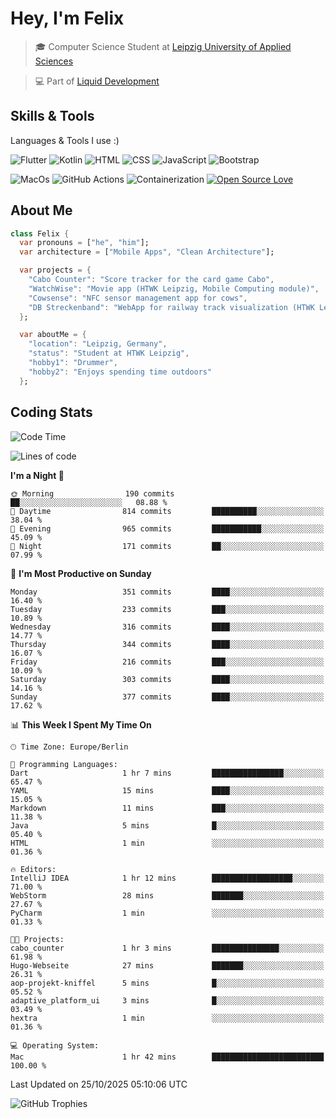 # Hey, I'm Felix 
<!--
[![GitHub followers](https://img.shields.io/github/followers/flixcoo?style=social)](https://github.com/flixcoo)
[![GitHub stars](https://img.shields.io/github/stars/flixcoo?style=social)](https://github.com/flixcoo)
-->

> 🎓 Computer Science Student at [Leipzig University of Applied Sciences](https://htwk-leipzig.de)

>  💻 Part of [Liquid Development](https://github.com/LiquidDevelopmentDE)

<!-- ![Felix's GitHub stats](https://github-readme-stats.vercel.app/api?username=flixcoo&show_icons=true&theme=radical) -->
## Skills & Tools
Languages & Tools I use :)

![Flutter](https://img.shields.io/badge/Multi--Platform-Flutter-informational?style=flat&color=027DFD&logo=flutter&logoColor=027DFD)
![Kotlin](https://img.shields.io/badge/Android-Kotlin-informational?style=flat&color=7F52FF&logo=kotlin&logoColor=7F52FF)
![HTML](https://img.shields.io/badge/Web-HTML5-informational?style=flat&color=E34F26&logo=html5&logoColor=E34F26)
![CSS](https://img.shields.io/badge/Web-CSS3-informational?style=flat&color=F43059&logo=css&logoColor=F43059)
![JavaScript](https://img.shields.io/badge/Web-JavaScript-informational?style=flat&logo=javascript&color=F7DF1E)
![Bootstrap](https://img.shields.io/badge/Web-Bootstrap_5-informational?style=flat&color=7952B3&logo=bootstrap&logoColor=7952B3)

![MacOs](https://img.shields.io/badge/System-MacOS-informational?style=flat&logo=apple&logoColor=FFFFFF&color=222)
![GitHub Actions](https://img.shields.io/badge/CI/CD-GitHub_Actions-informational?style=flat&color=DD5D20&logo=github-actions&logoColor=DD5D20)
![Containerization](https://img.shields.io/badge/Containerization-Docker-informational?style=flat&color=2496ED&logo=docker&logoColor=2496ED)
[![Open Source Love](https://badges.frapsoft.com/os/v1/open-source.svg?v=102)](https://github.com/ellerbrock/open-source-badge/)

## About Me

```dart
class Felix {
  var pronouns = ["he", "him"];
  var architecture = ["Mobile Apps", "Clean Architecture"];

  var projects = {
    "Cabo Counter": "Score tracker for the card game Cabo",
    "WatchWise": "Movie app (HTWK Leipzig, Mobile Computing module)",
    "Cowsense": "NFC sensor management app for cows",
    "DB Streckenband": "WebApp for railway track visualization (HTWK Leipzig, Software Project module)"
  };

  var aboutMe = {
    "location": "Leipzig, Germany",
    "status": "Student at HTWK Leipzig",
    "hobby1": "Drummer",
    "hobby2": "Enjoys spending time outdoors"
  };
```

## Coding Stats
<!--START_SECTION:waka-->
![Code Time](http://img.shields.io/badge/Code%20Time-341%20hrs%2034%20mins-blue)

![Lines of code](https://img.shields.io/badge/From%20Hello%20World%20I%27ve%20Written-292.1%20thousand%20lines%20of%20code-blue)

**I'm a Night 🦉** 

```text
🌞 Morning                190 commits         ██░░░░░░░░░░░░░░░░░░░░░░░   08.88 % 
🌆 Daytime                814 commits         ██████████░░░░░░░░░░░░░░░   38.04 % 
🌃 Evening                965 commits         ███████████░░░░░░░░░░░░░░   45.09 % 
🌙 Night                  171 commits         ██░░░░░░░░░░░░░░░░░░░░░░░   07.99 % 
```
📅 **I'm Most Productive on Sunday** 

```text
Monday                   351 commits         ████░░░░░░░░░░░░░░░░░░░░░   16.40 % 
Tuesday                  233 commits         ███░░░░░░░░░░░░░░░░░░░░░░   10.89 % 
Wednesday                316 commits         ████░░░░░░░░░░░░░░░░░░░░░   14.77 % 
Thursday                 344 commits         ████░░░░░░░░░░░░░░░░░░░░░   16.07 % 
Friday                   216 commits         ███░░░░░░░░░░░░░░░░░░░░░░   10.09 % 
Saturday                 303 commits         ████░░░░░░░░░░░░░░░░░░░░░   14.16 % 
Sunday                   377 commits         ████░░░░░░░░░░░░░░░░░░░░░   17.62 % 
```


📊 **This Week I Spent My Time On** 

```text
🕑︎ Time Zone: Europe/Berlin

💬 Programming Languages: 
Dart                     1 hr 7 mins         ████████████████░░░░░░░░░   65.47 % 
YAML                     15 mins             ████░░░░░░░░░░░░░░░░░░░░░   15.05 % 
Markdown                 11 mins             ███░░░░░░░░░░░░░░░░░░░░░░   11.38 % 
Java                     5 mins              █░░░░░░░░░░░░░░░░░░░░░░░░   05.40 % 
HTML                     1 min               ░░░░░░░░░░░░░░░░░░░░░░░░░   01.36 % 

🔥 Editors: 
IntelliJ IDEA            1 hr 12 mins        ██████████████████░░░░░░░   71.00 % 
WebStorm                 28 mins             ███████░░░░░░░░░░░░░░░░░░   27.67 % 
PyCharm                  1 min               ░░░░░░░░░░░░░░░░░░░░░░░░░   01.33 % 

🐱‍💻 Projects: 
cabo_counter             1 hr 3 mins         ███████████████░░░░░░░░░░   61.98 % 
Hugo-Webseite            27 mins             ███████░░░░░░░░░░░░░░░░░░   26.31 % 
aop-projekt-kniffel      5 mins              █░░░░░░░░░░░░░░░░░░░░░░░░   05.52 % 
adaptive_platform_ui     3 mins              █░░░░░░░░░░░░░░░░░░░░░░░░   03.49 % 
hextra                   1 min               ░░░░░░░░░░░░░░░░░░░░░░░░░   01.36 % 

💻 Operating System: 
Mac                      1 hr 42 mins        █████████████████████████   100.00 % 
```


 Last Updated on 25/10/2025 05:10:06 UTC
<!--END_SECTION:waka-->

![GitHub Trophies](https://github-profile-trophy.vercel.app/?username=flixcoo&theme=onedark&row=1)
